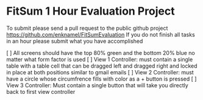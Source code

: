 FitSum 1 Hour Evaluation Project
=====================================

To submit please send a pull request to the public github project https://github.com/enknamel/FitSumEvaluation
If you do not finish all tasks in an hour please submit what you have accomplished

[ ] All screens should have the top 80% green and the bottom 20% blue no matter what form factor is used
[ ] View 1 Controller: must contain a single table with a table cell that can be dragged left and dragged right and locked in place at both positions similar to gmail emails
[ ] View 2 Controller: must have a circle whose circumfrence fills with color as a + button is pressed
[ ] View 3 Controller: Must contain a single button that will take you directly back to first view controller
